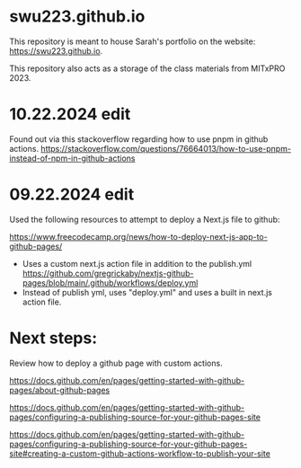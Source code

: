 # swu223.github.io

This repository is meant to house Sarah's portfolio on the website: <https://swu223.github.io>.

This repository also acts as a storage of the class materials from MITxPRO 2023.

# 10.22.2024 edit
Found out via this stackoverflow regarding how to use pnpm in github actions. https://stackoverflow.com/questions/76664013/how-to-use-pnpm-instead-of-npm-in-github-actions


# 09.22.2024 edit
Used the following resources to attempt to deploy a Next.js file to github:

https://www.freecodecamp.org/news/how-to-deploy-next-js-app-to-github-pages/
  - Uses a custom next.js action file in addition to the publish.yml
https://github.com/gregrickaby/nextjs-github-pages/blob/main/.github/workflows/deploy.yml
  - Instead of publish yml, uses "deploy.yml" and uses a built in next.js action file.

  # Next steps:
  Review how to deploy a github page with custom actions.
  
  https://docs.github.com/en/pages/getting-started-with-github-pages/about-github-pages
  
  https://docs.github.com/en/pages/getting-started-with-github-pages/configuring-a-publishing-source-for-your-github-pages-site

  https://docs.github.com/en/pages/getting-started-with-github-pages/configuring-a-publishing-source-for-your-github-pages-site#creating-a-custom-github-actions-workflow-to-publish-your-site